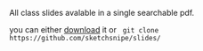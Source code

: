All class slides avalable in a single searchable pdf.

you can either [download](https://github.com/sketchsnipe/slides/raw/master/slides.pdf) it
or
`` git clone https://github.com/sketchsnipe/slides/``
